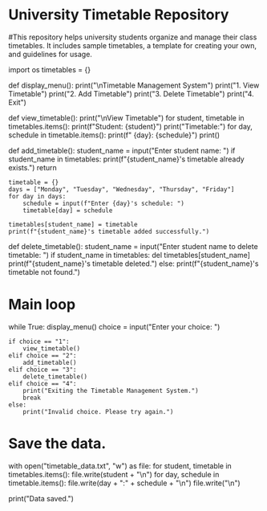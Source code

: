 # University Timetable Repository
#This repository helps university students organize and manage their class timetables. It includes sample timetables, a template for creating your own, and guidelines for usage.

import os
timetables = {}

def display_menu():
    print("\nTimetable Management System")
    print("1. View Timetable")
    print("2. Add Timetable")
    print("3. Delete Timetable")
    print("4. Exit")

def view_timetable():
    print("\nView Timetable")
    for student, timetable in timetables.items():
        print(f"Student: {student}")
        print("Timetable:")
        for day, schedule in timetable.items():
            print(f"  {day}: {schedule}")
        print()

def add_timetable():
    student_name = input("Enter student name: ")
    if student_name in timetables:
        print(f"{student_name}'s timetable already exists.")
        return

    timetable = {}
    days = ["Monday", "Tuesday", "Wednesday", "Thursday", "Friday"]
    for day in days:
        schedule = input(f"Enter {day}'s schedule: ")
        timetable[day] = schedule

    timetables[student_name] = timetable
    print(f"{student_name}'s timetable added successfully.")

def delete_timetable():
    student_name = input("Enter student name to delete timetable: ")
    if student_name in timetables:
        del timetables[student_name]
        print(f"{student_name}'s timetable deleted.")
    else:
        print(f"{student_name}'s timetable not found.")

# Main loop
while True:
    display_menu()
    choice = input("Enter your choice: ")

    if choice == "1":
        view_timetable()
    elif choice == "2":
        add_timetable()
    elif choice == "3":
        delete_timetable()
    elif choice == "4":
        print("Exiting the Timetable Management System.")
        break
    else:
        print("Invalid choice. Please try again.")

# Save the data.
with open("timetable_data.txt", "w") as file:
    for student, timetable in timetables.items():
        file.write(student + "\n")
        for day, schedule in timetable.items():
            file.write(day + ":" + schedule + "\n")
        file.write("\n")

print("Data saved.")
